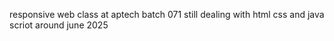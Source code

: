 responsive web class at aptech batch 071 still dealing with html css and java scriot around june 2025 
